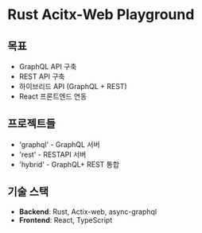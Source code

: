# Rust Acitx-Web Playground

## 목표
- GraphQL API 구축
- REST API 구축
- 하이브리드 API (GraphQL + REST)
- React 프론트엔드 연동

## 프로젝트들
- 'graphql' - GraphQL 서버
- 'rest' - RESTAPI 서버
- 'hybrid' - GraphQL+ REST 통합

## 기술 스택
- **Backend**: Rust, Actix-web, async-graphql
- **Frontend**: React, TypeScript